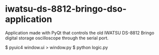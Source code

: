 # iwatsu-ds-8812-bringo-dso-application
Application made with PyQt that controls the old IWATSU  DS-8812 Bringo digital storage oscilloscope through the serial port.

$ pyuic4 window.ui > window.py
$ python logic.py

